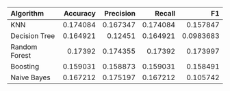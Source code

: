 | Algorithm     |   Accuracy |   Precision |   Recall |        F1 |
|:--------------|-----------:|------------:|---------:|----------:|
| KNN           |   0.174084 |    0.167347 | 0.174084 | 0.157847  |
| Decision Tree |   0.164921 |    0.12451  | 0.164921 | 0.0983683 |
| Random Forest |   0.17392  |    0.174355 | 0.17392  | 0.173997  |
| Boosting      |   0.159031 |    0.158873 | 0.159031 | 0.158491  |
| Naive Bayes   |   0.167212 |    0.175197 | 0.167212 | 0.105742  |